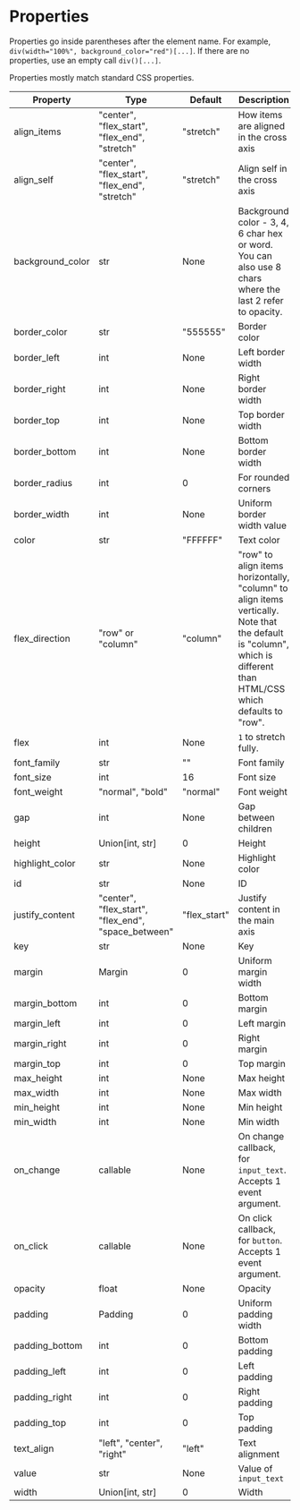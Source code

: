 # Properties

Properties go inside parentheses after the element name. For example, `div(width="100%", background_color="red")[...]`. If there are no properties, use an empty call `div()[...]`.

Properties mostly match standard CSS properties.

| Property | Type | Default | Description |
| -- | -- | -- | -- |
| align_items | "center", "flex_start", "flex_end", "stretch" | "stretch" | How items are aligned in the cross axis |
| align_self | "center", "flex_start", "flex_end", "stretch" | "stretch" | Align self in the cross axis |
| background_color | str | None | Background color - 3, 4, 6 char hex or word. You can also use 8 chars where the last 2 refer to opacity. |
| border_color | str | "555555" | Border color |
| border_left | int | None | Left border width |
| border_right | int | None | Right border width |
| border_top | int | None | Top border width |
| border_bottom | int | None | Bottom border width |
| border_radius | int | 0 | For rounded corners |
| border_width | int | None | Uniform border width value |
| color | str | "FFFFFF" | Text color |
| flex_direction | "row" or "column" | "column" | "row" to align items horizontally, "column" to align items vertically. Note that the default is "column", which is different than HTML/CSS which defaults to "row". |
| flex | int | None | `1` to stretch fully. |
| font_family | str | "" | Font family |
| font_size | int | 16 | Font size |
| font_weight | "normal", "bold" | "normal" | Font weight |
| gap | int | None | Gap between children |
| height | Union[int, str] | 0 | Height |
| highlight_color | str | None | Highlight color |
| id | str | None | ID |
| justify_content | "center", "flex_start", "flex_end", "space_between" | "flex_start" | Justify content in the main axis |
| key | str | None | Key |
| margin | Margin | 0 | Uniform margin width |
| margin_bottom | int | 0 | Bottom margin |
| margin_left | int | 0 | Left margin |
| margin_right | int | 0 | Right margin |
| margin_top | int | 0 | Top margin |
| max_height | int | None | Max height |
| max_width | int | None | Max width |
| min_height | int | None | Min height |
| min_width | int | None | Min width |
| on_change | callable | None | On change callback, for `input_text`. Accepts 1 event argument. |
| on_click | callable | None | On click callback, for `button`. Accepts 1 event argument. |
| opacity | float | None | Opacity |
| padding | Padding | 0 | Uniform padding width |
| padding_bottom | int | 0 | Bottom padding |
| padding_left | int | 0 | Left padding |
| padding_right | int | 0 | Right padding |
| padding_top | int | 0 | Top padding |
| text_align | "left", "center", "right" | "left" | Text alignment |
| value | str | None | Value of `input_text` |
| width | Union[int, str] | 0 | Width |